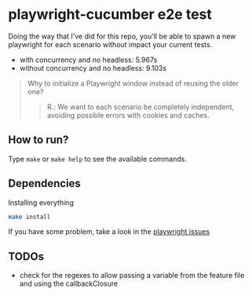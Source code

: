 # playwright-cucumber e2e test

Doing the way that I've did for this repo, you'll be able to spawn a new playwright for each
scenario without impact your current tests.

- with concurrency and no headless: 5.967s
- without concurrency and no headless: 9.103s

> Why to initialize a Playwright window instead of reusing the older one?
>> R.: We want to each scenario be completely independent, avoiding possible errors with cookies
>> and caches.

## How to run?

Type `make` or `make help` to see the available commands.


## Dependencies

Installing everything

```bash
make install
```

If you have some problem, take a look in the [playwright issues](./Playwright.md)


## TODOs

-  check for the regexes to allow passing a variable from the feature file and using the callbackClosure